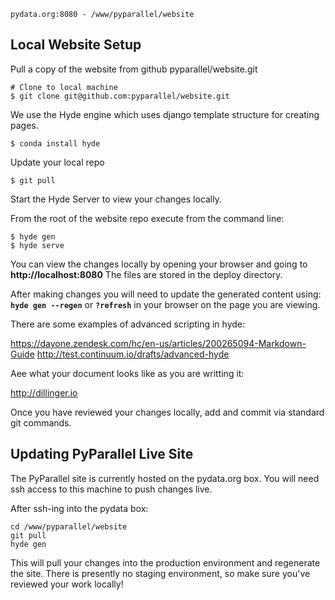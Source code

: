 
    pydata.org:8080 - /www/pyparallel/website

    
## Local  Website Setup

Pull a copy of the website from github pyparallel/website.git
```
# Clone to local machine 
$ git clone git@github.com:pyparallel/website.git

```
We use the Hyde engine which uses django template structure for creating pages. 
```
$ conda install hyde
```

Update your local repo
```
$ git pull
```
Start the Hyde Server to view your changes locally.

From the root of the website repo execute from the command line:
```
$ hyde gen
$ hyde serve
```
You can view the changes locally by opening your browser and going to **http://localhost:8080** The files are stored in the deploy directory.

After making changes you will need to update the generated content using: **```hyde gen --regen```** or **```?refresh```** in your browser on the page you are viewing.

There are some examples of advanced scripting in hyde:

https://dayone.zendesk.com/hc/en-us/articles/200265094-Markdown-Guide
http://test.continuum.io/drafts/advanced-hyde

Aee what your document looks like as you are writting it:

http://dillinger.io

Once you have reviewed your changes locally, add and commit via standard git commands.

## Updating PyParallel Live Site

The PyParallel site is currently hosted on the pydata.org box.  You will need ssh access to this machine to push changes live.

After ssh-ing into the pydata box:

```
cd /www/pyparallel/website
git pull
hyde gen
```
This will pull your changes into the production environment and regenerate the site.  There is presently no staging environment, so make sure you've reviewed your work locally!
